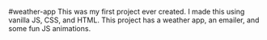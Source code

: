#weather-app
This was my first project ever created. I made this using vanilla JS, CSS, and HTML. This project has a weather app, an emailer, and some fun JS animations.
